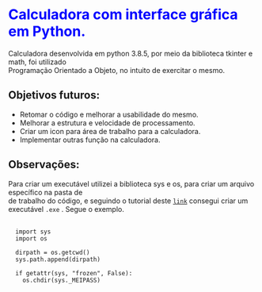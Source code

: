 <span style="color:blue;">
  <h1><b>Calculadora com interface gráfica em Python.</b></h1>
</span>
  
<p>Calculadora desenvolvida em python 3.8.5, por meio da biblioteca tkinter e math, foi utilizado<br>
  Programação Orientado a Objeto, no intuito de exercitar o mesmo. </p>
  
<h2> Objetivos futuros: </h2>
<ul> 
  <li>Retomar o código e melhorar a usabilidade do mesmo.</li>
  <li>Melhorar a estrutura e velocidade de processamento.</li>
  <li>Criar um icon para área de trabalho para a calculadora.</li>
  <li>Implementar outras função na calculadora.</li>
</ul>


<h2> Observações: </h2>

<p>
  Para criar um executável utilizei a biblioteca sys e os, para criar um arquivo específico na pasta de <br>
  de trabalho do código, e seguindo o tutorial deste <a href=https://youtu.be/eNEvnMOnSFg><code>link</code></a> consegui criar um
  executável <code>.exe</code> . Segue o exemplo.
</p>

<pre>
  <code>
  import sys
  import os

  dirpath = os.getcwd()
  sys.path.append(dirpath)

  if getattr(sys, "frozen", False):
    os.chdir(sys._MEIPASS) 
  </code>
</pre>
